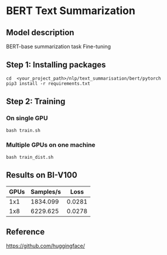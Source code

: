 # BERT Text Summarization

## Model description

BERT-base summarization task Fine-tuning

## Step 1: Installing packages

``` shell
cd  <your_project_path>/nlp/text_summarisation/bert/pytorch
pip3 install -r requirements.txt
```

## Step 2: Training

### On single GPU

``` shell
bash train.sh
```

### Multiple GPUs on one machine

```shell
bash train_dist.sh
```
## Results on BI-V100

| GPUs | Samples/s | Loss   |
|------|-----------|--------|
| 1x1  | 1834.099  | 0.0281 |
| 1x8  | 6229.625  | 0.0278 |

## Reference
https://github.com/huggingface/
